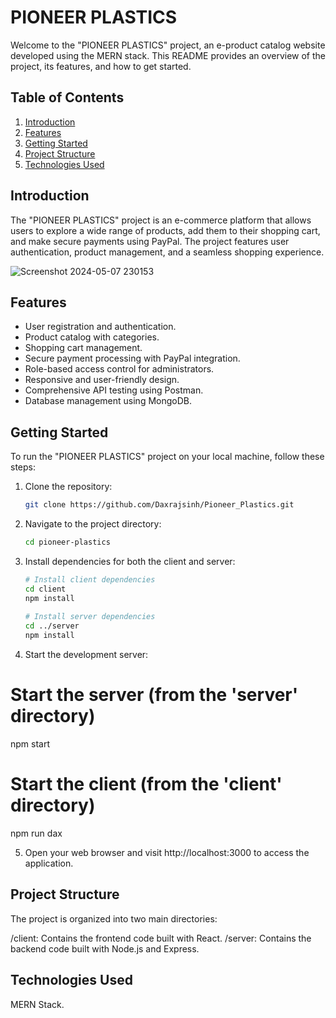 # PIONEER PLASTICS

Welcome to the "PIONEER PLASTICS" project, an e-product catalog website developed using the MERN stack. This README provides an overview of the project, its features, and how to get started.

## Table of Contents

1. [Introduction](#introduction)
2. [Features](#features)
3. [Getting Started](#getting-started)
4. [Project Structure](#project-structure)
5. [Technologies Used](#technologies-used)

## Introduction

The "PIONEER PLASTICS" project is an e-commerce platform that allows users to explore a wide range of products, add them to their shopping cart, and make secure payments using PayPal. The project features user authentication, product management, and a seamless shopping experience.

![Screenshot 2024-05-07 230153](https://github.com/Daxrajsinh/Pioneer_Plastics/assets/107194145/8a012f32-b759-4c30-863e-780dbfc31d49)

## Features

- User registration and authentication.
- Product catalog with categories.
- Shopping cart management.
- Secure payment processing with PayPal integration.
- Role-based access control for administrators.
- Responsive and user-friendly design.
- Comprehensive API testing using Postman.
- Database management using MongoDB.

## Getting Started

To run the "PIONEER PLASTICS" project on your local machine, follow these steps:

1. Clone the repository:

   ```bash
   git clone https://github.com/Daxrajsinh/Pioneer_Plastics.git
   
2. Navigate to the project directory:

   ```bash
   cd pioneer-plastics

3. Install dependencies for both the client and server:

   ```bash
   # Install client dependencies
   cd client
   npm install
    
   # Install server dependencies
   cd ../server
   npm install

4. Start the development server:
  # Start the server (from the 'server' directory)
  npm start
   
  # Start the client (from the 'client' directory)
  npm run dax

5. Open your web browser and visit http://localhost:3000 to access the application.

## Project Structure
The project is organized into two main directories:

/client: Contains the frontend code built with React.
/server: Contains the backend code built with Node.js and Express.

## Technologies Used
MERN Stack.
